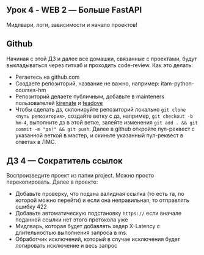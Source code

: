 ## Урок 4 - WEB 2 — Больше FastAPI
Мидлвари, логи, зависимости и начало проектов!

## Github
Начиная с этой ДЗ и далее все домашки, связанные с проектами, будут выкладываться через гитхаб и проходить code-review.
Как это делать:
- Регаетесь на github.com
- Создаете репозиторий, название не важно, например: itam-python-courses-hm
- Репозиторий делаете публичным, добавьте в mainteners пользователей [kirenate](https://github.com/kirenate) и [teadove](https://github.com/TeaDove)
- Чтобы сделать дз, склонируйте репозиторий локально `git clone <путь репозитория>`, создайте ветку с дз, например, `git checkout -b hm-4`, выполните дз в этой ветке, залейте изменения `git add . && git commit -m "дз!" && git push`. Далее в github откройте пул-реквест с указанной веткой в мастер, и скиньте указанный пул-реквест в ответах в ЛМС.

## ДЗ 4 — Сократитель ссылок
Воспроизведите проект из папки project. Можно просто перекопировать.
Далее в проекте:
- Добавьте проверку, что подана валидная ссылка (то есть та, по которой можно перейти) и если она неправильная, то отправлять ошибку 422
- Добавьте автоматическую подстановку `https://` если вначале поданной ссылки нет этого протокола уже
- Мидлварь, которая будет добавлять хедер X-Latency с длительностью выполнения запроса в ms.
- Обработчик исключений, который в случае исключения будет логировать исключение и весь запрос
